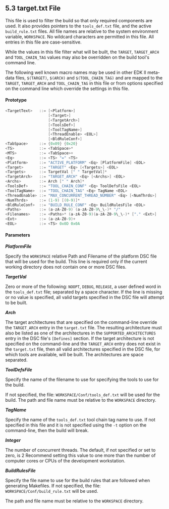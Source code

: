 <!--- @file
  5.3 target.txt File

  Copyright (c) 2008-2017, Intel Corporation. All rights reserved.<BR>

  Redistribution and use in source (original document form) and 'compiled'
  forms (converted to PDF, epub, HTML and other formats) with or without
  modification, are permitted provided that the following conditions are met:

  1) Redistributions of source code (original document form) must retain the
     above copyright notice, this list of conditions and the following
     disclaimer as the first lines of this file unmodified.

  2) Redistributions in compiled form (transformed to other DTDs, converted to
     PDF, epub, HTML and other formats) must reproduce the above copyright
     notice, this list of conditions and the following disclaimer in the
     documentation and/or other materials provided with the distribution.

  THIS DOCUMENTATION IS PROVIDED BY TIANOCORE PROJECT "AS IS" AND ANY EXPRESS OR
  IMPLIED WARRANTIES, INCLUDING, BUT NOT LIMITED TO, THE IMPLIED WARRANTIES OF
  MERCHANTABILITY AND FITNESS FOR A PARTICULAR PURPOSE ARE DISCLAIMED. IN NO
  EVENT SHALL TIANOCORE PROJECT  BE LIABLE FOR ANY DIRECT, INDIRECT, INCIDENTAL,
  SPECIAL, EXEMPLARY, OR CONSEQUENTIAL DAMAGES (INCLUDING, BUT NOT LIMITED TO,
  PROCUREMENT OF SUBSTITUTE GOODS OR SERVICES; LOSS OF USE, DATA, OR PROFITS;
  OR BUSINESS INTERRUPTION) HOWEVER CAUSED AND ON ANY THEORY OF LIABILITY,
  WHETHER IN CONTRACT, STRICT LIABILITY, OR TORT (INCLUDING NEGLIGENCE OR
  OTHERWISE) ARISING IN ANY WAY OUT OF THE USE OF THIS DOCUMENTATION, EVEN IF
  ADVISED OF THE POSSIBILITY OF SUCH DAMAGE.

-->

## 5.3 target.txt File

This file is used to filter the build so that only required components are
used. It also provides pointers to the `tools_def.txt` file, and the active
`build_rule.txt` files. All file names are relative to the system environment
variable, `WORKSPACE`. No wildcard characters are permitted in this file. All
entries in this file are case-sensitive.

While the values in this file filter what will be built, the `TARGET`,
`TARGET_ARCH` and `TOOL_CHAIN_TAG` values may also be overridden on the build
tool's command line.

The following well known macro names may be used in other EDK II meta-data
files, `$(TARGET)`, `$(ARCH)` and `$(TOOL_CHAIN_TAG)` and are mapped to the
`TARGET`, `TARGET_ARCH` and `TOOL_CHAIN_TAG` in this file or from options
specified on the command line which override the settings in this file.

#### Prototype

```c
<TargetText>   ::= [<Platform>]
                   [<Target>]
                   [<TargetArch>]
                   [<ToolsDef>]
                   [<ToolTagName>]
                   [<ThreadEnable> <EOL>]
                   [<BldRuleConf>]
<TabSpace>     ::= {0x09} {0x20}
<TS>           ::= <TabSpace>*
<MTS>          ::= <TabSpace>+
<Eq>           ::= <TS> "=" <TS>
<Platform>     ::= "ACTIVE_PLATFORM" <Eq> [PlatformFile] <EOL>
<Target>       ::= "TARGET" <Eq> [<Targets>] <EOL>
<Targets>      ::= TargetVal [" " TargetVal]*
<TargetArch>   ::= "TARGET_ARCH" <Eq> [<Archs>] <EOL>
<Archs>        ::= Arch [" " Arch]*
<ToolsDef>     ::= "TOOL_CHAIN_CONF" <Eq> ToolDefsFile <EOL>
<ToolTagName>  ::= "TOOL_CHAIN_TAG" <Eq> TagName <EOL>
<ThreadEnable> ::= "MAX_CONCURRENT_THREAD_NUMBER" <Eq> [<NumThrds>]
<NumThrds>     ::= (1-9) [(0-9)]*
<BldRuleConf>  ::= "BUILD_RULE_CONF" <Eq> BuildRulesFile <EOL>
<Paths>        ::= (a-zA-Z0-9) (a-zA-Z0-9\_\-)* "/"
<Filenames>    ::= <Paths>* (a-zA-Z0-9)(a-zA-Z0-9\_\-)* ["." <Ext>]
<Ext>          ::= (a-zA-Z0-9)+
<EOL>          ::= <TS> 0x0D 0x0A
```

#### Parameters

**_PlatformFile_**

Specify the `WORKSPACE` relative Path and Filename of the platform DSC file
that will be used for the build. This line is required only if the current
working directory does not contain one or more DSC files.

**_TargetVal_**

Zero or more of the following: `NOOPT`, `DEBUG`, `RELEASE`, a user defined word
in the `tools_def.txt` file; separated by a space character. If the line is
missing or no value is specified, all valid targets specified in the DSC file
will attempt to be built.

**_Arch_**

The target architectures that are specified on the command-line override the
`TARGET_ARCH` entry in the `target.txt` file. The resulting architecture must
also be listed as one of the architectures in the `SUPPORTED_ARCHITECTURES`
entry in the DSC file's `[Defines]` section. If the target architecture is not
specified on the command-line and the `TARGET_ARCH` entry does not exist in the
`target.txt` file, then all valid architectures specified in the DSC file, for
which tools are available, will be built. The architectures are space
separated.

**_ToolDefsFile_**

Specify the name of the filename to use for specifying the tools to use for the
build.

If not specified, the file: `WORKSPACE/Conf/tools_def.txt` will be used for the
build. The path and file name must be relative to the `WORKSPACE` directory.

**_TagName_**

Specify the name of the `tools_def.txt` tool chain tag name to use. If not
specified in this file and it is not specified using the `-t` option on the
command-line, then the build will break.

**_Integer_**

The number of concurrent threads. The default, if not specified or set to zero,
is 2 Recommend setting this value to one more than the number of computer cores
or CPUs of the development workstation.

**_BuildRulesFile_**

Specify the file name to use for the build rules that are followed when
generating Makefiles. If not specified, the file:
`WORKSPACE/Conf/build_rule.txt` will be used.

The path and file name must be relative to the `WORKSPACE` directory.

